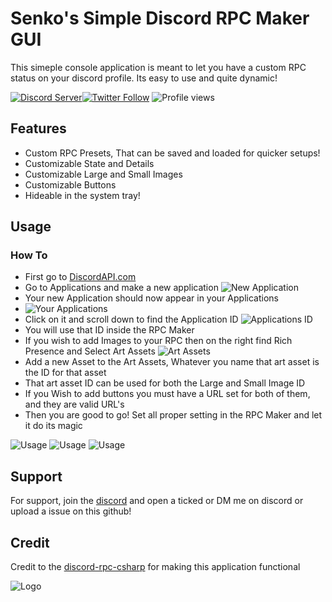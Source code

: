 
# Senko's Simple Discord RPC Maker GUI

This simeple console application is meant to let you have a custom RPC status on your discord profile. Its easy to use and quite dynamic!



[![Discord Server](https://img.shields.io/discord/914575394735284344?color=purple&label=Discord&style=plastic)](https://discord.gg/fxpPgHqwUr)[![Twitter Follow](https://img.shields.io/twitter/follow/SenkoLittle?color=purple&label=Follow%20me%20%40SenkoLittle&style=plastic)](https://twitter.com/intent/follow?original_referer=https%3A%2F%2Fgithub.com%2FItsSenko&screen_name=SenkoLittle)
![Profile views](https://gpvc.arturio.dev/ItsSenko)


## Features

- Custom RPC Presets, That can be saved and loaded for quicker setups!
- Customizable State and Details
- Customizable Large and Small Images
- Customizable Buttons
- Hideable in the system tray!

## Usage

### How To
- First go to [DiscordAPI.com](https://discordapi.com)
- Go to Applications and make a new application ![New Application](https://i.imgur.com/f3EwKjl.png)
- Your new Application should now appear in your Applications 
- ![Your Applications](https://i.imgur.com/OJqTl5A.png)
- Click on it and scroll down to find the Application ID ![Applications ID](https://i.imgur.com/bolB6UD.png)
- You will use that ID inside the RPC Maker
- If you wish to add Images to your RPC then on the right find Rich Presence and Select Art Assets ![Art Assets](https://i.imgur.com/YjIolYY.png)
- Add a new Asset to the Art Assets, Whatever you name that art asset is the ID for that asset
- That art asset ID can be used for both the Large and Small Image ID
- If you Wish to add buttons you must have a URL set for both of them, and they are valid URL's
- Then you are good to go! Set all proper setting in the RPC Maker and let it do its magic

![Usage](https://i.imgur.com/FP7WZkw.png)
![Usage](https://i.imgur.com/UA2be2R.png)
![Usage](https://i.imgur.com/j1iwjxM.png)


## Support

For support, join the [discord](https://discord.gg/fxpPgHqwUr) and open a ticked or DM me on discord or upload a issue on this github!


## Credit

Credit to the [discord-rpc-csharp](https://github.com/Lachee/discord-rpc-csharp) for making this application functional


![Logo](https://imgur.com/7DI9STR.png)

